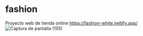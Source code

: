 # fashion
Proyecto web de tienda online
https://fashion-white.netlify.app/
![Captura de pantalla (155)](https://user-images.githubusercontent.com/91045865/179155316-8645fd9e-2377-4f06-bff7-39f3a10fe01f.png)
